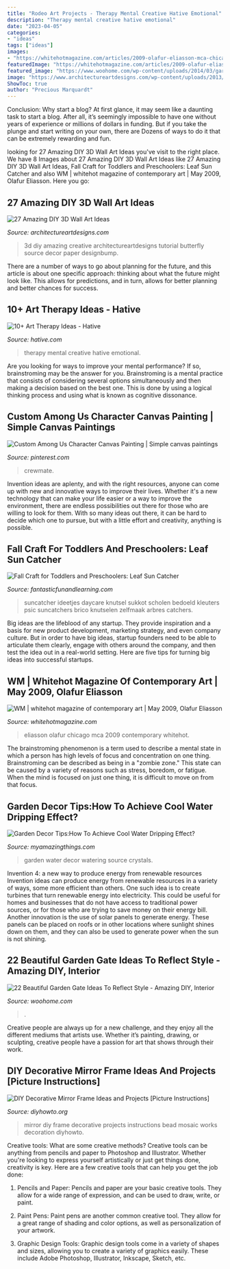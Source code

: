```yaml
---
title: "Rodeo Art Projects - Therapy Mental Creative Hative Emotional"
description: "Therapy mental creative hative emotional"
date: "2023-04-05"
categories:
- "ideas"
tags: ["ideas"]
images:
- "https://whitehotmagazine.com/articles/2009-olafur-eliasson-mca-chicago/images/article_images/article_1847-2.jpg"
featuredImage: "https://whitehotmagazine.com/articles/2009-olafur-eliasson-mca-chicago/images/article_images/article_1847-2.jpg"
featured_image: "https://www.woohome.com/wp-content/uploads/2014/03/garden-gate-19.jpg"
image: "https://www.architectureartdesigns.com/wp-content/uploads/2013/11/1821.jpg"
ShowToc: true
author: "Precious Marquardt"
---
```



Conclusion: Why start a blog?
At first glance, it may seem like a daunting task to start a blog. After all, it’s seemingly impossible to have one without years of experience or millions of dollars in funding. But if you take the plunge and start writing on your own, there are Dozens of ways to do it that can be extremely rewarding and fun.

	

		
looking for 27 Amazing DIY 3D Wall Art Ideas you've visit to the right place. We have 8 Images about 27 Amazing DIY 3D Wall Art Ideas like 27 Amazing DIY 3D Wall Art Ideas, Fall Craft for Toddlers and Preschoolers: Leaf Sun Catcher and also WM | whitehot magazine of contemporary art | May 2009, Olafur Eliasson. Here you go:
		
    
## 27 Amazing DIY 3D Wall Art Ideas

<img loading=lazy src="https://www.architectureartdesigns.com/wp-content/uploads/2013/11/1821.jpg" onerror="this.onerror=null;this.src='https://tse4.mm.bing.net/th?id=OIP.U4QpuOUV67yV0moKrPRfgQHaJ4&amp;pid=15.1';" alt="27 Amazing DIY 3D Wall Art Ideas">

_Source: architectureartdesigns.com_

>3d diy amazing creative architectureartdesigns tutorial butterfly source decor paper designbump. 

	

There are a number of ways to go about planning for the future, and this article is about one specific approach: thinking about what the future might look like. This allows for predictions, and in turn, allows for better planning and better chances for success.

    
## 10+ Art Therapy Ideas - Hative

<img loading=lazy src="https://hative.com/wp-content/uploads/2014/05/art-therapy-ideas/12-art-therapy-ideas.jpg" onerror="this.onerror=null;this.src='https://tse1.mm.bing.net/th?id=OIP.7hIxjGXegd7aaFnlzaj2qAAAAA&amp;pid=15.1';" alt="10+ Art Therapy Ideas - Hative">

_Source: hative.com_

>therapy mental creative hative emotional. 

	

Are you looking for ways to improve your mental performance? If so, brainstroming may be the answer for you. Brainstroming is a mental practice that consists of considering several options simultaneously and then making a decision based on the best one. This is done by using a logical thinking process and using what is known as cognitive dissonance.

    
## Custom Among Us Character Canvas Painting | Simple Canvas Paintings

<img loading=lazy src="https://i.pinimg.com/736x/4a/9e/8b/4a9e8b3e0204e0190004585f986975d9.jpg" onerror="this.onerror=null;this.src='https://tse3.mm.bing.net/th?id=OIP.mN8830Sf2hSSjvhKwv2o8gHaJ3&amp;pid=15.1';" alt="Custom Among Us Character Canvas Painting | Simple canvas paintings">

_Source: pinterest.com_

>crewmate. 

	

Invention ideas are aplenty, and with the right resources, anyone can come up with new and innovative ways to improve their lives. Whether it's a new technology that can make your life easier or a way to improve the environment, there are endless possibilities out there for those who are willing to look for them. With so many ideas out there, it can be hard to decide which one to pursue, but with a little effort and creativity, anything is possible.

    
## Fall Craft For Toddlers And Preschoolers: Leaf Sun Catcher

<img loading=lazy src="https://www.fantasticfunandlearning.com/wp-content/uploads/2012/10/Fall-Craft.jpg" onerror="this.onerror=null;this.src='https://tse2.mm.bing.net/th?id=OIP.KUXRS1U5EZvSShziMEkE9gHaLp&amp;pid=15.1';" alt="Fall Craft for Toddlers and Preschoolers: Leaf Sun Catcher">

_Source: fantasticfunandlearning.com_

>suncatcher ideetjes daycare knutsel sukkot scholen bedoeld kleuters psic suncatchers brico knutselen zelfmaak arbres catchers. 

	

Big ideas are the lifeblood of any startup. They provide inspiration and a basis for new product development, marketing strategy, and even company culture. But in order to have big ideas, startup founders need to be able to articulate them clearly, engage with others around the company, and then test the idea out in a real-world setting. Here are five tips for turning big ideas into successful startups.

    
## WM | Whitehot Magazine Of Contemporary Art | May 2009, Olafur Eliasson

<img loading=lazy src="https://whitehotmagazine.com/articles/2009-olafur-eliasson-mca-chicago/images/article_images/article_1847-2.jpg" onerror="this.onerror=null;this.src='https://tse2.mm.bing.net/th?id=OIP.SIySVPQZodOe6q8_akyCkwHaLH&amp;pid=15.1';" alt="WM | whitehot magazine of contemporary art | May 2009, Olafur Eliasson">

_Source: whitehotmagazine.com_

>eliasson olafur chicago mca 2009 contemporary whitehot. 

	

The brainstroming phenomenon is a term used to describe a mental state in which a person has high levels of focus and concentration on one thing. Brainstroming can be described as being in a "zombie zone." This state can be caused by a variety of reasons such as stress, boredom, or fatigue. When the mind is focused on just one thing, it is difficult to move on from that focus.

    
## Garden Decor Tips:How To Achieve Cool Water Dripping Effect?

<img loading=lazy src="https://myamazingthings.com/wp-content/uploads/2017/06/watering-can-with-crystals-4-1.jpg" onerror="this.onerror=null;this.src='https://tse2.mm.bing.net/th?id=OIP.Y87X0Or0dMu_o7lOBJzcJgHaNO&amp;pid=15.1';" alt="Garden Decor Tips:How To Achieve Cool Water Dripping Effect?">

_Source: myamazingthings.com_

>garden water decor watering source crystals. 

	

Invention 4: a new way to produce energy from renewable resources
Invention ideas can produce energy from renewable resources in a variety of ways, some more efficient than others. One such idea is to create turbines that turn renewable energy into electricity. This could be useful for homes and businesses that do not have access to traditional power sources, or for those who are trying to save money on their energy bill. Another innovation is the use of solar panels to generate energy. These panels can be placed on roofs or in other locations where sunlight shines down on them, and they can also be used to generate power when the sun is not shining.

    
## 22 Beautiful Garden Gate Ideas To Reflect Style - Amazing DIY, Interior

<img loading=lazy src="https://www.woohome.com/wp-content/uploads/2014/03/garden-gate-19.jpg" onerror="this.onerror=null;this.src='https://tse4.mm.bing.net/th?id=OIP.zFQeOaS4airb6-X1jQH_HQHaLT&amp;pid=15.1';" alt="22 Beautiful Garden Gate Ideas To Reflect Style - Amazing DIY, Interior">

_Source: woohome.com_

>. 

	

Creative people are always up for a new challenge, and they enjoy all the different mediums that artists use. Whether it’s painting, drawing, or sculpting, creative people have a passion for art that shows through their work.

    
## DIY Decorative Mirror Frame Ideas And Projects [Picture Instructions]

<img loading=lazy src="http://www.diyhowto.org/wp-content/uploads/DIYHowto-DIY-Decorative-Mirror-Frame-Ideas-and-Projects-03.jpg" onerror="this.onerror=null;this.src='https://tse2.mm.bing.net/th?id=OIP.lwrwQxlIiLp3kxG4hc_W9gHaKZ&amp;pid=15.1';" alt="DIY Decorative Mirror Frame Ideas and Projects [Picture Instructions]">

_Source: diyhowto.org_

>mirror diy frame decorative projects instructions bead mosaic works decoration diyhowto. 

	

Creative tools: What are some creative methods?
Creative tools can be anything from pencils and paper to Photoshop and Illustrator. Whether you're looking to express yourself artistically or just get things done, creativity is key. Here are a few creative tools that can help you get the job done:
1. Pencils and Paper: Pencils and paper are your basic creative tools. They allow for a wide range of expression, and can be used to draw, write, or paint.

2. Paint Pens: Paint pens are another common creative tool. They allow for a great range of shading and color options, as well as personalization of your artwork.

3. Graphic Design Tools: Graphic design tools come in a variety of shapes and sizes, allowing you to create a variety of graphics easily. These include Adobe Photoshop, Illustrator, Inkscape, Sketch, etc.

